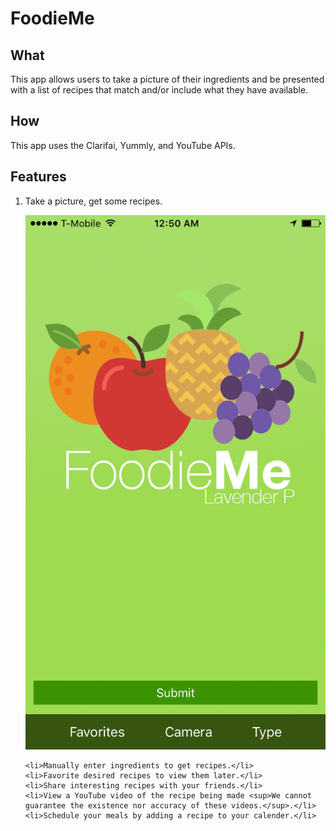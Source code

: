 # FoodieMe
<h2>What</h2>
<p>This app allows users to take a picture of their ingredients and be presented with a list of recipes that match and/or include what they have available.</p>

<h2>How</h2>
<p>This app uses the Clarifai, Yummly, and YouTube APIs.</p>

<h2>Features</h2>
<ol>
    <li><p>Take a picture, get some recipes.</p></li>
    <img src="https://github.com/Karvi95/FoodieMe/blob/master/Screenshots/IMG_5347.PNG?raw=true" />
    
    <li>Manually enter ingredients to get recipes.</li>
    <li>Favorite desired recipes to view them later.</li>
    <li>Share interesting recipes with your friends.</li>
    <li>View a YouTube video of the recipe being made <sup>We cannot guarantee the existence nor accuracy of these videos.</sup>.</li>
    <li>Schedule your meals by adding a recipe to your calender.</li>
</ol>
